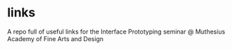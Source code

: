 # links
A repo full of useful links for the Interface Prototyping seminar @ Muthesius Academy of Fine Arts and Design
